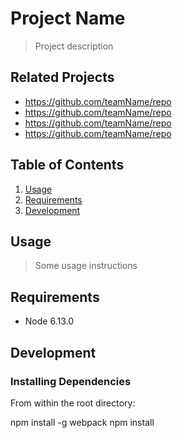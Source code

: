 # Project Name

> Project description
## Related Projects

  - https://github.com/teamName/repo
  - https://github.com/teamName/repo
  - https://github.com/teamName/repo
  - https://github.com/teamName/repo

## Table of Contents

1. [Usage](#Usage)
1. [Requirements](#requirements)
1. [Development](#development)

## Usage

> Some usage instructions
## Requirements

- Node 6.13.0

## Development

### Installing Dependencies

From within the root directory:


npm install -g webpack
npm install
